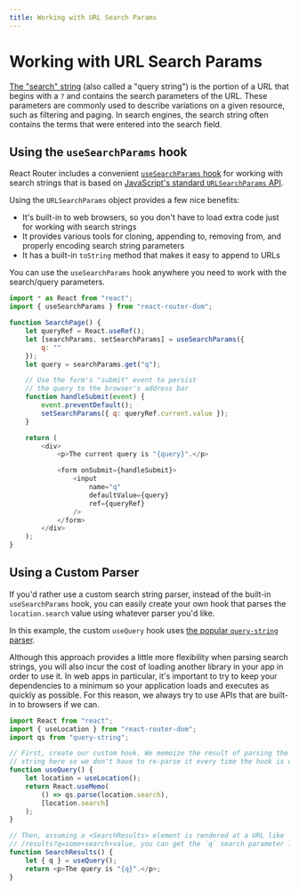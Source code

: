 ```yaml
---
title: Working with URL Search Params
---
```


# Working with URL Search Params

[The "search" string](https://developer.mozilla.org/en-US/docs/Web/API/URL/search) (also called a "query string") is the portion of a URL that begins with a `?` and contains the search parameters of the URL. These parameters are commonly used to describe variations on a given resource, such as filtering and paging. In search engines, the search string often contains the terms that were entered into the search field.

## Using the `useSearchParams` hook

React Router includes a convenient [`useSearchParams` hook](../api#usesearchparams) for working with search strings that is based on [JavaScript's standard `URLSearchParams` API](https://developer.mozilla.org/en-US/docs/Web/API/URLSearchParams).

Using the `URLSearchParams` object provides a few nice benefits:

- It's built-in to web browsers, so you don't have to load extra code just for working with search strings
- It provides various tools for cloning, appending to, removing from, and properly encoding search string parameters
- It has a built-in `toString` method that makes it easy to append to URLs

You can use the `useSearchParams` hook anywhere you need to work with the search/query parameters.

```js
import * as React from "react";
import { useSearchParams } from "react-router-dom";

function SearchPage() {
	let queryRef = React.useRef();
	let [searchParams, setSearchParams] = useSearchParams({
		q: ""
	});
	let query = searchParams.get("q");

	// Use the form's "submit" event to persist
	// the query to the browser's address bar
	function handleSubmit(event) {
		event.preventDefault();
		setSearchParams({ q: queryRef.current.value });
	}

	return (
		<div>
			<p>The current query is "{query}".</p>

			<form onSubmit={handleSubmit}>
				<input
					name="q"
					defaultValue={query}
					ref={queryRef}
				/>
			</form>
		</div>
	);
}
```

## Using a Custom Parser

If you'd rather use a custom search string parser, instead of the built-in `useSearchParams` hook, you can easily create your own hook that parses the `location.search` value using whatever parser you'd like.

In this example, the custom `useQuery` hook uses [the popular `query-string` parser](https://www.npmjs.com/package/query-string).

<docs-info>Although this approach provides a little more flexibility when parsing search strings, you will also incur the cost of loading another library in your app in order to use it. In web apps in particular, it's important to try to keep your dependencies to a minimum so your application loads and executes as quickly as possible. For this reason, we always try to use APIs that are built-in to browsers if we can.</docs-info>

```js
import React from "react";
import { useLocation } from "react-router-dom";
import qs from "query-string";

// First, create our custom hook. We memoize the result of parsing the search
// string here so we don't have to re-parse it every time the hook is used.
function useQuery() {
	let location = useLocation();
	return React.useMemo(
		() => qs.parse(location.search),
		[location.search]
	);
}

// Then, assuming a <SearchResults> element is rendered at a URL like
// /results?q=some+search+value, you can get the `q` search parameter like this:
function SearchResults() {
	let { q } = useQuery();
	return <p>The query is "{q}".</p>;
}
```
